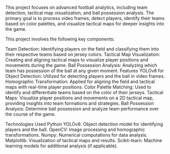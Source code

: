 This project focuses on advanced football analytics, including team detection, tactical map visualization, and ball possession analysis. The primary goal is to process video frames, detect players, identify their teams based on color palettes, and visualize tactical maps for deeper insights into the game.

This project involves the following key components:

Team Detection: Identifying players on the field and classifying them into their respective teams based on jersey colors.
Tactical Map Visualization: Creating and aligning tactical maps to visualize player positions and movements during the game.
Ball Possession Analysis: Analyzing which team has possession of the ball at any given moment.
Features
YOLOv8 for Object Detection: Utilized for detecting players and the ball in video frames.
Homographic Transformation: Applied for aligning the field and tactical maps with real-time player positions.
Color Palette Matching: Used to identify and differentiate teams based on the color of their jerseys.
Tactical Maps: Visualize player positions and movements on a 2D tactical map, providing insights into team formations and strategies.
Ball Possession Analysis: Determine ball possession and analyze team performance over the course of the game.

Technologies Used
Python
YOLOv8: Object detection model for identifying players and the ball.
OpenCV: Image processing and homographic transformations.
Numpy: Numerical computations for data analysis.
Matplotlib: Visualization of tactical maps and results.
Scikit-learn: Machine learning models for additional analysis (if applicable).
